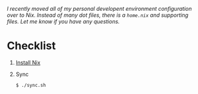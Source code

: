 _I recently moved all of my personal developent environment configuration over to Nix. Instead of many dot files, there is a `home.nix` and supporting files. Let me know if you have any questions._

# Checklist

1. [Install Nix](https://nix.dev/install-nix)

2. Sync

   ```
   $ ./sync.sh
   ```
